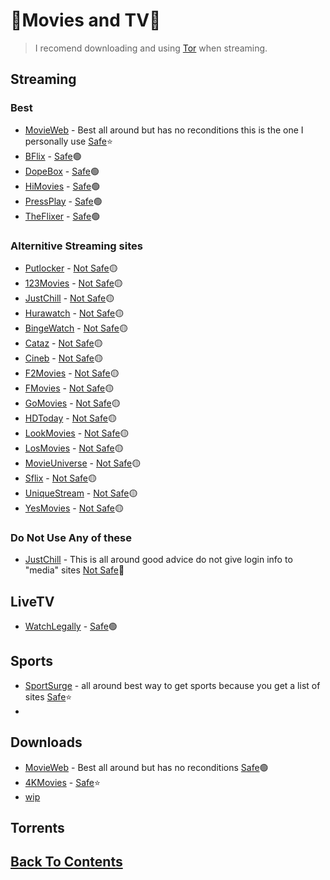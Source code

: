 # 🍿Movies and TV🍿
> I recomend downloading and using [Tor](https://www.torproject.org/download/) when streaming.
## Streaming
### Best
- [MovieWeb](https://movie-web.app/search/movie) - Best all around but has no reconditions this is the one I personally use [Safe](https://www.urlvoid.com/scan/movie-web.app/)⭐
- [BFlix](https://bflix.sx/) - [Safe](https://www.urlvoid.com/scan/bflix.sx/)🟢
- [DopeBox](https://dopebox.to/) - [Safe](https://www.urlvoid.com/scan/dopebox.to/)🟢
- [HiMovies](https://himovies.sx/home) - [Safe](https://www.urlvoid.com/scan/himovies.sx/)🟢
- [PressPlay](https://pressplay.top/) - [Safe](https://www.urlvoid.com/scan/pressplay.top/)🟢
- [TheFlixer](https://theflixer.tv/) - [Safe](https://www.urlvoid.com/scan/theflixer.tv/)🟢
### Alternitive Streaming sites
- [Putlocker](https://putlocker.pe/home) - [Not Safe](https://www.urlvoid.com/scan/putlocker.pe/)🟡
- [123Movies](https://123chill.to/) - [Not Safe](https://www.urlvoid.com/scan/123chill.to/)🟡
- [JustChill](https://www.justchill.tv/) - [Not Safe](https://www.urlvoid.com/scan/justchill.tv/)🟡
- [Hurawatch](https://hurawatch.cc/home) - [Not Safe](https://www.urlvoid.com/scan/hurawatch.cc/)🟡
- [BingeWatch](https://www.urlvoid.com/scan/bingewatch.to/) - [Not Safe](https://www.urlvoid.com/scan/bingewatch.to/)🟡
- [Cataz](https://cataz.to/) - [Not Safe](https://www.urlvoid.com/scan/cataz.to/)🟡
- [Cineb](https://cineb.rs/) - [Not Safe](https://www.urlvoid.com/scan/cineb.rs/)🟡
- [F2Movies](https://www6.f2movies.to/) - [Not Safe](https://www.urlvoid.com/scan/www6.f2movies.to/)🟡
- [FMovies](https://fmovies.name/) - [Not Safe](https://www.urlvoid.com/scan/fmovies.name/)🟡
- [GoMovies](https://gomovies.sx/home) - [Not Safe](https://www.urlvoid.com/scan/gomovies.sx/)🟡
- [HDToday](https://hdtoday.ru/) - [Not Safe](https://www.urlvoid.com/scan/hdtoday.ru/)🟡
- [LookMovies](https://lookmovie2.to/) - [Not Safe](https://www.urlvoid.com/scan/lookmovie2.to/)🟡
- [LosMovies](https://losmovies.ru/) - [Not Safe](https://www.urlvoid.com/scan/losmovies.ru/)🟡
- [MovieUniverse](https://movieuniverse.se/) - [Not Safe](https://www.urlvoid.com/scan/movieuniverse.se/)🟡
- [Sflix](https://sflix.to/) - [Not Safe](https://www.urlvoid.com/scan/sflix.to/)🟡
- [UniqueStream](https://uniquestream.net/) - [Not Safe](https://www.urlvoid.com/scan/uniquestream.net/)🟡
- [YesMovies](https://ww.yesmovies.ag/) - [Not Safe](https://www.urlvoid.com/scan/ww.yesmovies.ag/)🟡
### Do Not Use Any of these
- [JustChill](https://www.justchill.tv/) - This is all around good advice do not give login info to "media" sites [Not Safe](https://www.urlvoid.com/scan/justchill.tv/)🔴

## LiveTV
- [WatchLegally](https://www.alliance4creativity.com/watch-legally/) - [Safe](https://www.urlvoid.com/scan/alliance4creativity.com/)🟢
  

## Sports
- [SportSurge](https://v2.sportsurge.net/home/) - all around best way to get sports because you get a list of sites [Safe](https://www.urlvoid.com/scan/v2.sportsurge.net/)⭐
- 

## Downloads
- [MovieWeb](https://movie-web.app/search/movie) - Best all around but has no reconditions [Safe](https://www.urlvoid.com/scan/movie-web.app/)🟢
- [4KMovies](https://mega.nz/folder/Pt8AHLAC#tAte3gNlNossthoHiSCL5w) - [Safe](https://www.urlvoid.com/scan/mega.nz/)⭐
- [wip](url)

## Torrents

## [Back To Contents](https://github.com/FreeCheatSheet/FreeCheatSheetGuide/blob/main/README.md#contents)
